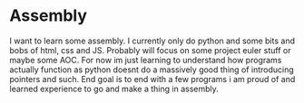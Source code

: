# Assembly
I want to learn some assembly.
I currently only do python and some bits and bobs of html, css and JS.
Probably will focus on some project euler stuff or maybe some AOC.
For now im just learning to understand how programs actually function as python doesnt do a massively good thing of introducing pointers and such.
End goal is to end with a few programs i am proud of and learned experience to go and make a thing in assembly.

